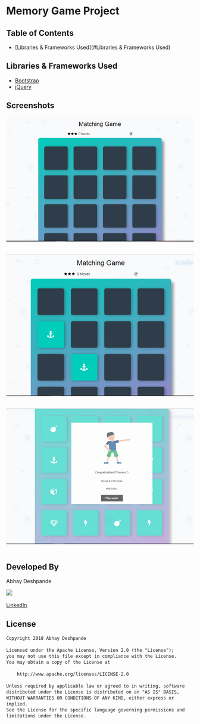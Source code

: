 # Memory Game Project

## Table of Contents

- [Libraries & Frameworks Used](#Libraries & Frameworks Used)

## Libraries & Frameworks Used

- [Bootstrap](http://getbootstrap.com/)
- [jQuery](https://jquery.com)

## Screenshots

<img src="./screenshots/image1.PNG">&ensp;

<img src="./screenshots/image2.PNG">&ensp;

<img src="./screenshots/image3.PNG">&ensp;

## Developed By

Abhay Deshpande

<img src="https://github.com/abhaydee.png" width="20%">

[LinkedIn](https://linkedin.com/in/abhaydee)

## License

    Copyright 2018 Abhay Deshpande

    Licensed under the Apache License, Version 2.0 (the "License");
    you may not use this file except in compliance with the License.
    You may obtain a copy of the License at

        http://www.apache.org/licenses/LICENSE-2.0

    Unless required by applicable law or agreed to in writing, software
    distributed under the License is distributed on an "AS IS" BASIS,
    WITHOUT WARRANTIES OR CONDITIONS OF ANY KIND, either express or implied.
    See the License for the specific language governing permissions and
    limitations under the License.
